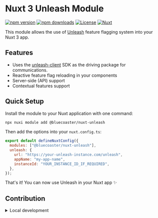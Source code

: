 <!--
Get your module up and running quickly.

Find and replace all on all files (CMD+SHIFT+F):
- Name: My Module
- Package name: my-module
- Description: My new Nuxt module
-->

# Nuxt 3 Unleash Module

[![npm version][npm-version-src]][npm-version-href]
[![npm downloads][npm-downloads-src]][npm-downloads-href]
[![License][license-src]][license-href]
[![Nuxt][nuxt-src]][nuxt-href]

This module allows the use of [Unleash](https://www.getunleash.io) feature flagging system into your Nuxt 3 app.

## Features

- Uses the [unleash-client](https://www.npmjs.com/package/unleash-client) SDK as the driving package for communications.
- Reactive feature flag reloading in your components
- Server-side (API) support
- Contextual features support

## Quick Setup

Install the module to your Nuxt application with one command:

```bash
npx nuxi module add @bluecoaster/nuxt-unleash
```

Then add the options into your `nuxt.config.ts`:

```javascript
export default defineNuxtConfig({
  modules: ["@bluecoaster/nuxt-unleash"],
  unleash: {
    url: "https://your-unleash-instance.com/unleash",
    appName: "my-app-name",
    instanceId: "YOUR_INSTANCE_ID_IF_REQUIRED",
  },
});
```

That's it! You can now use Unleash in your Nuxt app ✨

## Contribution

<details>
  <summary>Local development</summary>
  
  ```bash
  # Install dependencies
  npm install
  
  # Generate type stubs
  npm run dev:prepare
  
  # Develop with the playground
  npm run dev
  
  # Build the playground
  npm run dev:build
  
  # Run ESLint
  npm run lint
  
  # Run Vitest
  npm run test
  npm run test:watch
  
  # Release new version
  npm run release
  ```

</details>

<!-- Badges -->

[npm-version-src]: https://img.shields.io/npm/v/@bluecoaster/nuxt-unleash/latest.svg?style=flat&colorA=020420&colorB=00DC82
[npm-version-href]: https://npmjs.com/package/@bluecoaster/nuxt-unleash
[npm-downloads-src]: https://img.shields.io/npm/dm/@bluecoaster/nuxt-unleash.svg?style=flat&colorA=020420&colorB=00DC82
[npm-downloads-href]: https://npm.chart.dev/@bluecoaster/nuxt-unleash
[license-src]: https://img.shields.io/npm/l/@bluecoaster/nuxt-unleash.svg?style=flat&colorA=020420&colorB=00DC82
[license-href]: https://npmjs.com/package/@bluecoaster/nuxt-unleash
[nuxt-src]: https://img.shields.io/badge/Nuxt-020420?logo=nuxt.js
[nuxt-href]: https://nuxt.com
